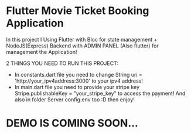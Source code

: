 # Flutter Movie Ticket Booking Application

In this project I Using Flutter with Bloc for state management  + NodeJS(Express) Backend with ADMIN PANEL (Also flutter) for management the Application!

2 THINGS YOU NEED TO RUN THIS PROJECT:
- In constants.dart file you need to change String uri = 'http://your_ipv4address:3000' to your ipv4 address!
- In main.dart file you need to provide your stripe key Stripe.publishableKey = "your_stripe_key" to access the payment! And also in folder Server config.env too :D then enjoy! 



# DEMO IS COMING SOON...

